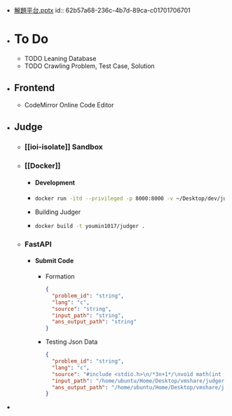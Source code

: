 - [解題平台.pptx](../assets/解題平台.pptx)
  id:: 62b57a68-236c-4b7d-89ca-c01701706701
- # To Do
	- TODO Leaning Database
	- TODO Crawling Problem, Test Case, Solution
- ## Frontend
	- CodeMirror Online Code Editor
- ## Judge
	- ### [[ioi-isolate]] Sandbox
	- ### [[Docker]]
		- #### Development
		- ```bash
		  docker run -itd --privileged -p 8000:8000 -v ~/Desktop/dev/judger:/app  --name compiler youmin1017/compilers
		  ```
		- Building Judger
		- ```bash
		  docker build -t youmin1017/judger .
		  ```
	- ### FastAPI
		- #### Submit Code
			- Formation
			  ```json
			  {
			    "problem_id": "string",
			    "lang": "c",
			    "source": "string",
			    "input_path": "string",
			    "ans_output_path": "string"
			  }
			  ```
			- Testing Json Data
			  ```json
			  {
			    "problem_id": "string",
			    "lang": "c",
			    "source": "#include <stdio.h>\n/*3n+1*/\nvoid math(int n,int *MAX){\n    int count = 1;\n    while(n-1){\n        if(n&1) n = 3*n+1;\n        else    n /= 2;\n        ++count;\n    }\n    if(count > *MAX) *MAX = count;\n}\nint main(){\n    int a,b,i,MAX=1;\n    while(scanf(\"%d%d\", &a,&b) == 2){\n        printf(\"%d %d \", a,b);\n        if(a > b) a^=b^=a^=b;\n        for(i=a; i <= b; ++i)\n            math(i,&MAX);\n        printf(\"%d\\n\", MAX);\n        MAX=1;\n    }\n    return 0;\n}",
			    "input_path": "/home/ubuntu/Home/Desktop/vmshare/judger/tmp/uva_100_input.txt",
			    "ans_output_path": "/home/ubuntu/Home/Desktop/vmshare/judger/tmp/uva_100_input.txt"
			  }
			  ```
-
